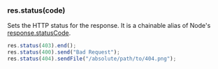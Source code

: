 <h3 id='res.status'>res.status(code)</h3>

Sets the HTTP status for the response.
It is a chainable alias of Node's [response.statusCode](http://nodejs.org/api/http.html#http_response_statuscode).

```js
res.status(403).end();
res.status(400).send("Bad Request");
res.status(404).sendFile("/absolute/path/to/404.png");
```
